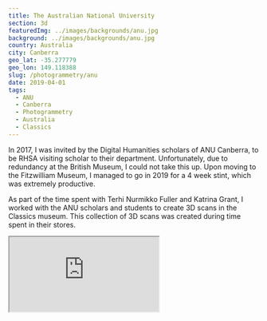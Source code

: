 ```yaml
---
title: The Australian National University
section: 3d
featuredImg: ../images/backgrounds/anu.jpg
background: ../images/backgrounds/anu.jpg
country: Australia
city: Canberra
geo_lat: -35.277779
geo_lon: 149.118388
slug: /photogrammetry/anu
date: 2019-04-01
tags:
  - ANU 
  - Canberra
  - Photogrammetry
  - Australia
  - Classics
---
```


In 2017, I was invited by the Digital Humanities scholars of ANU Canberra, to be RHSA visiting scholar to their department. Unfortunately, due to redundancy at the British Museum, I could not take this up. Upon moving to the Fitzwilliam Museum, I managed to go in 2019 for a 4 week stint, which was extremely productive. 

As part of the time spent with Terhi Nurmikko Fuller and Katrina Grant, I worked with the ANU scholars and students to create 3D scans in the Classics museum. This collection of 3D scans was created during time spent in their stores.

<div class="ratio ratio-1x1 mb-3">
    <iframe src="https://sketchfab.com/playlists/embed?collection=dea7a74d57d246d5abd9930c6b0d5170&autostart=0"
            title="ANU"
            allowfullscreen
            mozallowfullscreen="true"
            webkitallowfullscreen="true"
            allow="autoplay; fullscreen; xr-spatial-tracking"
            xr-spatial-tracking
            execution-while-out-of-viewport
            execution-while-not-rendered
            web-share
        ></iframe>
</div>
